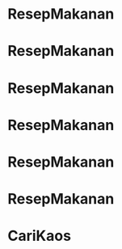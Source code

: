 # ResepMakanan
# ResepMakanan
# ResepMakanan
# ResepMakanan
# ResepMakanan
# ResepMakanan
# CariKaos
